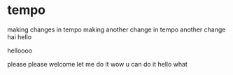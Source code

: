 # tempo
making changes in tempo
making another change in tempo
another change
hai hello

helloooo

please
please welcome
let me do it
wow u can do it
hello
what
